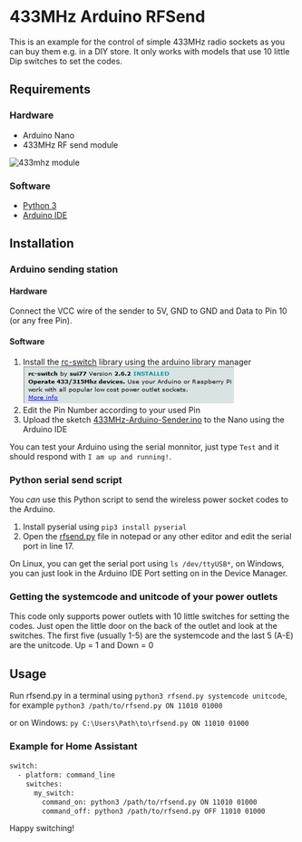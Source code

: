 # 433MHz Arduino RFSend

This is an example for the control of simple 433MHz radio sockets as you can buy them e.g. in a DIY store. It only works with models that use 10 little Dip switches to set the codes.

## Requirements
### Hardware
- Arduino Nano
- 433MHz RF send module

<img src="https://mi2.rightinthebox.com/images/384x384/201209/hhgihj1348814186444.jpg" alt="433mhz module" width="100" height="100">

### Software
- [Python 3](https://www.python.org/downloads/)
- [Arduino IDE](https://www.arduino.cc/en/Main/Software)

## Installation
### Arduino sending station
#### Hardware
Connect the VCC wire of the sender to 5V, GND to GND and Data to Pin 10 (or any free Pin).

#### Software
1. Install the [rc-switch](https://github.com/sui77/rc-switch) library using the arduino library manager
![library in manager](.github/rcswitch.PNG)
2. Edit the Pin Number according to your used Pin
2. Upload the sketch [433MHz-Arduino-Sender.ino](433MHz-Arduino-Sender/433MHz-Arduino-Sender.ino) to the Nano using the Arduino IDE

You can test your Arduino using the serial monnitor, just type
```Test``` and it should respond with ```I am up and running!```.

### Python serial send script

You _can_ use this Python script to send the wireless power socket codes to the Arduino.
1. Install pyserial using ```pip3 install pyserial```
2. Open the [rfsend.py](rfsend.py) file in notepad or any other editor and edit the serial port in line 17.

On Linux, you can get the serial port using ```ls /dev/ttyUSB*```,
on Windows, you can just look in the Arduino IDE Port setting on in the Device Manager.

### Getting the systemcode and unitcode of your power outlets
This code only supports power outlets with 10 little switches for setting the codes.
Just open the little door on the back of the outlet and look at the switches.
The first five (usually 1-5) are the systemcode and the last 5 (A-E) are the unitcode.
Up = 1 and Down = 0

## Usage
Run rfsend.py in a terminal using ```python3 rfsend.py systemcode unitcode```, 
for example ```python3 /path/to/rfsend.py ON 11010 01000```

or on Windows: ```py C:\Users\Path\to\rfsend.py ON 11010 01000```

### Example for Home Assistant
```
switch:
  - platform: command_line
    switches:
      my_switch:
        command_on: python3 /path/to/rfsend.py ON 11010 01000
        command_off: python3 /path/to/rfsend.py OFF 11010 01000
```


Happy switching!